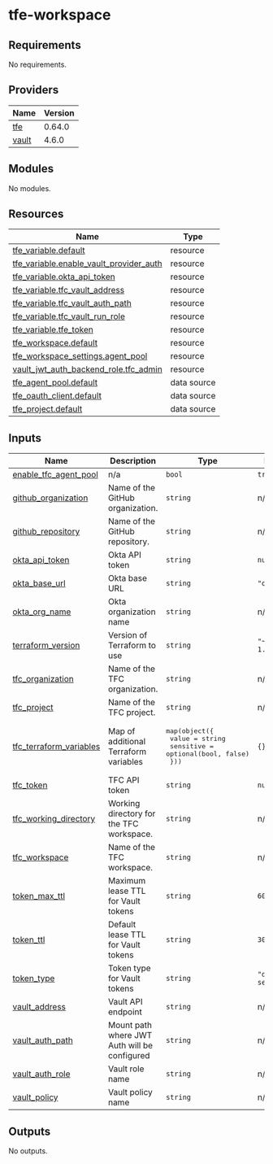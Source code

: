 # tfe-workspace

<!-- BEGIN_TF_DOCS -->
## Requirements

No requirements.

## Providers

| Name | Version |
|------|---------|
| <a name="provider_tfe"></a> [tfe](#provider\_tfe) | 0.64.0 |
| <a name="provider_vault"></a> [vault](#provider\_vault) | 4.6.0 |

## Modules

No modules.

## Resources

| Name | Type |
|------|------|
| [tfe_variable.default](https://registry.terraform.io/providers/hashicorp/tfe/latest/docs/resources/variable) | resource |
| [tfe_variable.enable_vault_provider_auth](https://registry.terraform.io/providers/hashicorp/tfe/latest/docs/resources/variable) | resource |
| [tfe_variable.okta_api_token](https://registry.terraform.io/providers/hashicorp/tfe/latest/docs/resources/variable) | resource |
| [tfe_variable.tfc_vault_address](https://registry.terraform.io/providers/hashicorp/tfe/latest/docs/resources/variable) | resource |
| [tfe_variable.tfc_vault_auth_path](https://registry.terraform.io/providers/hashicorp/tfe/latest/docs/resources/variable) | resource |
| [tfe_variable.tfc_vault_run_role](https://registry.terraform.io/providers/hashicorp/tfe/latest/docs/resources/variable) | resource |
| [tfe_variable.tfe_token](https://registry.terraform.io/providers/hashicorp/tfe/latest/docs/resources/variable) | resource |
| [tfe_workspace.default](https://registry.terraform.io/providers/hashicorp/tfe/latest/docs/resources/workspace) | resource |
| [tfe_workspace_settings.agent_pool](https://registry.terraform.io/providers/hashicorp/tfe/latest/docs/resources/workspace_settings) | resource |
| [vault_jwt_auth_backend_role.tfc_admin](https://registry.terraform.io/providers/hashicorp/vault/latest/docs/resources/jwt_auth_backend_role) | resource |
| [tfe_agent_pool.default](https://registry.terraform.io/providers/hashicorp/tfe/latest/docs/data-sources/agent_pool) | data source |
| [tfe_oauth_client.default](https://registry.terraform.io/providers/hashicorp/tfe/latest/docs/data-sources/oauth_client) | data source |
| [tfe_project.default](https://registry.terraform.io/providers/hashicorp/tfe/latest/docs/data-sources/project) | data source |

## Inputs

| Name | Description | Type | Default | Required |
|------|-------------|------|---------|:--------:|
| <a name="input_enable_tfc_agent_pool"></a> [enable\_tfc\_agent\_pool](#input\_enable\_tfc\_agent\_pool) | n/a | `bool` | `true` | no |
| <a name="input_github_organization"></a> [github\_organization](#input\_github\_organization) | Name of the GitHub organization. | `string` | n/a | yes |
| <a name="input_github_repository"></a> [github\_repository](#input\_github\_repository) | Name of the GitHub repository. | `string` | n/a | yes |
| <a name="input_okta_api_token"></a> [okta\_api\_token](#input\_okta\_api\_token) | Okta API token | `string` | `null` | no |
| <a name="input_okta_base_url"></a> [okta\_base\_url](#input\_okta\_base\_url) | Okta base URL | `string` | `"okta.com"` | no |
| <a name="input_okta_org_name"></a> [okta\_org\_name](#input\_okta\_org\_name) | Okta organization name | `string` | n/a | yes |
| <a name="input_terraform_version"></a> [terraform\_version](#input\_terraform\_version) | Version of Terraform to use | `string` | `"~> 1.10.0"` | no |
| <a name="input_tfc_organization"></a> [tfc\_organization](#input\_tfc\_organization) | Name of the TFC organization. | `string` | n/a | yes |
| <a name="input_tfc_project"></a> [tfc\_project](#input\_tfc\_project) | Name of the TFC project. | `string` | n/a | yes |
| <a name="input_tfc_terraform_variables"></a> [tfc\_terraform\_variables](#input\_tfc\_terraform\_variables) | Map of additional Terraform variables | <pre>map(object({<br/>    value     = string<br/>    sensitive = optional(bool, false)<br/>  }))</pre> | `{}` | no |
| <a name="input_tfc_token"></a> [tfc\_token](#input\_tfc\_token) | TFC API token | `string` | `null` | no |
| <a name="input_tfc_working_directory"></a> [tfc\_working\_directory](#input\_tfc\_working\_directory) | Working directory for the TFC workspace. | `string` | n/a | yes |
| <a name="input_tfc_workspace"></a> [tfc\_workspace](#input\_tfc\_workspace) | Name of the TFC workspace. | `string` | n/a | yes |
| <a name="input_token_max_ttl"></a> [token\_max\_ttl](#input\_token\_max\_ttl) | Maximum lease TTL for Vault tokens | `string` | `600` | no |
| <a name="input_token_ttl"></a> [token\_ttl](#input\_token\_ttl) | Default lease TTL for Vault tokens | `string` | `300` | no |
| <a name="input_token_type"></a> [token\_type](#input\_token\_type) | Token type for Vault tokens | `string` | `"default-service"` | no |
| <a name="input_vault_address"></a> [vault\_address](#input\_vault\_address) | Vault API endpoint | `string` | n/a | yes |
| <a name="input_vault_auth_path"></a> [vault\_auth\_path](#input\_vault\_auth\_path) | Mount path where JWT Auth will be configured | `string` | n/a | yes |
| <a name="input_vault_auth_role"></a> [vault\_auth\_role](#input\_vault\_auth\_role) | Vault role name | `string` | n/a | yes |
| <a name="input_vault_policy"></a> [vault\_policy](#input\_vault\_policy) | Vault policy name | `string` | n/a | yes |

## Outputs

No outputs.
<!-- END_TF_DOCS -->
